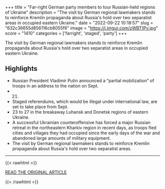+++
title = "Far-right German party members to tour Russian-held regions of Ukraine"
description = "The visit by German regional lawmakers stands to reinforce Kremlin propaganda about Russia's hold over two separatist areas in occupied eastern Ukraine."
date = "2022-09-22 10:18:57"
slug = "632c36655d856116cb8055f6"
image = "https://i.imgur.com/zWBT1Pv.jpg"
score = "1410"
categories = ['farright', 'staged', 'party']
+++

The visit by German regional lawmakers stands to reinforce Kremlin propaganda about Russia's hold over two separatist areas in occupied eastern Ukraine.

## Highlights

- Russian President Vladimir Putin announced a “partial mobilization” of troops in an address to the nation on Sept.
- 21.
- Staged referendums, which would be illegal under international law, are set to take place from Sept.
- 23 to 27 in the breakaway Luhansk and Donetsk regions of eastern Ukraine.
- A successful Ukrainian counteroffensive has forced a major Russian retreat in the northeastern Kharkiv region in recent days, as troops fled cities and villages they had occupied since the early days of the war and abandoned large amounts of military equipment.
- The visit by German regional lawmakers stands to reinforce Kremlin propaganda about Russia's hold over two separatist areas.

---

{{< rawhtml >}}
  <p class="article-category">
    <a target="_blank" href="https://www.washingtonpost.com/world/2022/09/20/germany-afd-ukraine-russia-luhansk-donetsk/">READ THE ORIGINAL ARTICLE</a>
  </p>
{{< /rawhtml >}}
